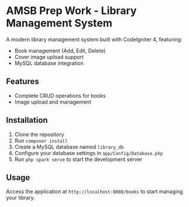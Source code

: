 # AMSB Prep Work - Library Management System

A modern library management system built with CodeIgniter 4, featuring:

- Book management (Add, Edit, Delete)
- Cover image upload support
- MySQL database integration

## Features

- Complete CRUD operations for books
- Image upload and management

## Installation

1. Clone the repository
2. Run `composer install`
3. Create a MySQL database named `library_db`
4. Configure your database settings in `app/Config/Database.php`
5. Run `php spark serve` to start the development server

## Usage

Access the application at `http://localhost:8080/books` to start managing your library.
